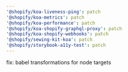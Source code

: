 ```yaml
---
'@shopify/koa-liveness-ping': patch
'@shopify/koa-metrics': patch
'@shopify/koa-performance': patch
'@shopify/koa-shopify-graphql-proxy': patch
'@shopify/koa-shopify-webhooks': patch
'@shopify/sewing-kit-koa': patch
'@shopify/storybook-a11y-test': patch
---
```


fix: babel transformations for node targets
